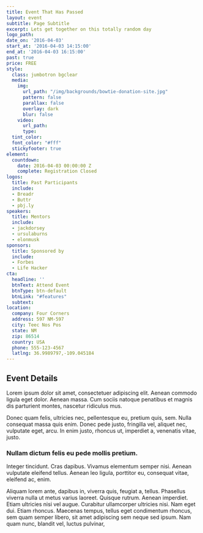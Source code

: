 ```yaml
---
title: Event That Has Passed
layout: event
subtitle: Page Subtitle
excerpt: Lets get together on this totally random day
logo_path: 
date_on: '2016-04-03'
start_at: '2016-04-03 14:15:00'
end_at: '2016-04-03 16:15:00'
past: true
price: FREE
style:
  class: jumbotron bgclear
  media:
    img:
      url_path: "/img/backgrounds/bowtie-donation-site.jpg"
      pattern: false
      parallax: false
      overlay: dark
      blur: false
    video:
      url_path: 
      type: 
  tint_color: 
  font_color: "#fff"
  stickyfooter: true
element:
  countdown:
    date: 2016-04-03 00:00:00 Z
    complete: Registration Closed
logos:
  title: Past Participants
  include:
  - Breadr
  - Buttr
  - pbj.ly
speakers:
  title: Mentors
  include:
  - jackdorsey
  - ursulaburns
  - elonmusk
sponsors:
  title: Sponsored by
  include:
  - Forbes
  - Life Hacker
cta:
  headline: ''
  btnText: Attend Event
  btnType: btn-default
  btnLink: "#features"
  subtext: 
location:
  company: Four Corners
  address: 597 NM-597
  city: Teec Nos Pos
  state: NM
  zip: 86514
  country: USA
  phone: 555-123-4567
  latlng: 36.9989797,-109.045184
---
```


## Event Details

Lorem ipsum dolor sit amet, consectetuer adipiscing elit. Aenean commodo ligula eget dolor. Aenean massa. Cum sociis natoque penatibus et magnis dis parturient montes, nascetur ridiculus mus.

Donec quam felis, ultricies nec, pellentesque eu, pretium quis, sem. Nulla consequat massa quis enim. Donec pede justo, fringilla vel, aliquet nec, vulputate eget, arcu. In enim justo, rhoncus ut, imperdiet a, venenatis vitae, justo.

### Nullam dictum felis eu pede mollis pretium.

Integer tincidunt. Cras dapibus. Vivamus elementum semper nisi. Aenean vulputate eleifend tellus. Aenean leo ligula, porttitor eu, consequat vitae, eleifend ac, enim.

Aliquam lorem ante, dapibus in, viverra quis, feugiat a, tellus. Phasellus viverra nulla ut metus varius laoreet. Quisque rutrum. Aenean imperdiet. Etiam ultricies nisi vel augue. Curabitur ullamcorper ultricies nisi. Nam eget dui. Etiam rhoncus. Maecenas tempus, tellus eget condimentum rhoncus, sem quam semper libero, sit amet adipiscing sem neque sed ipsum. Nam quam nunc, blandit vel, luctus pulvinar,
